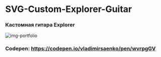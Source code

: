 # SVG-Custom-Explorer-Guitar

### Кастомная гитара Explorer

![img-portfolio](https://user-images.githubusercontent.com/56477695/147604495-a6af4db6-40bb-44ad-a216-fa9b82732433.jpg)

### Codepen: https://codepen.io/vladimirsaenko/pen/wvrpgGV
